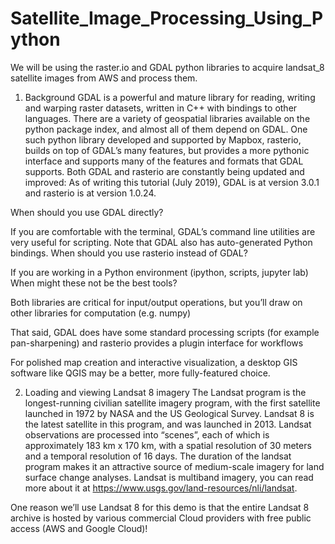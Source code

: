 # Satellite_Image_Processing_Using_Python
We will be using the raster.io and GDAL python libraries to acquire landsat_8 satellite images from AWS and process them. 

1. Background
GDAL is a powerful and mature library for reading, writing and warping raster datasets, written in C++ with bindings to other languages. There are a variety of geospatial libraries available on the python package index, and almost all of them depend on GDAL. One such python library developed and supported by Mapbox, rasterio, builds on top of GDAL’s many features, but provides a more pythonic interface and supports many of the features and formats that GDAL supports. Both GDAL and rasterio are constantly being updated and improved: As of writing this tutorial (July 2019), GDAL is at version 3.0.1 and rasterio is at version 1.0.24.

When should you use GDAL directly?

If you are comfortable with the terminal, GDAL’s command line utilities are very useful for scripting.
Note that GDAL also has auto-generated Python bindings.
When should you use rasterio instead of GDAL?

If you are working in a Python environment (ipython, scripts, jupyter lab)
When might these not be the best tools?

Both libraries are critical for input/output operations, but you’ll draw on other libraries for computation (e.g. numpy)

That said, GDAL does have some standard processing scripts (for example pan-sharpening) and rasterio provides a plugin interface for workflows

For polished map creation and interactive visualization, a desktop GIS software like QGIS may be a better, more fully-featured choice.

2. Loading and viewing Landsat 8 imagery
The Landsat program is the longest-running civilian satellite imagery program, with the first satellite launched in 1972 by NASA and the US Geological Survey. Landsat 8 is the latest satellite in this program, and was launched in 2013. Landsat observations are processed into “scenes”, each of which is approximately 183 km x 170 km, with a spatial resolution of 30 meters and a temporal resolution of 16 days. The duration of the landsat program makes it an attractive source of medium-scale imagery for land surface change analyses. Landsat is multiband imagery, you can read more about it at https://www.usgs.gov/land-resources/nli/landsat.

One reason we’ll use Landsat 8 for this demo is that the entire Landsat 8 archive is hosted by various commercial Cloud providers with free public access (AWS and Google Cloud)!
